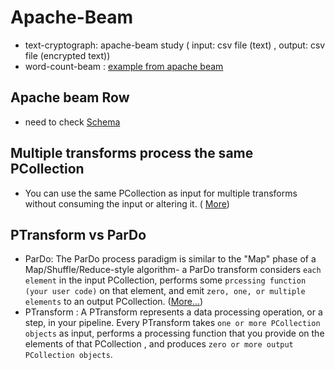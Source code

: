 # Apache-Beam
-  text-cryptograph: apache-beam study ( input: csv file (text) , output: csv file (encrypted text))
-  word-count-beam : [example from apache beam](https://beam.apache.org/get-started/wordcount-example/)

## Apache beam Row 
- need to check [Schema](https://beam.apache.org/documentation/programming-guide/#what-is-a-schema)

## Multiple transforms process the same PCollection
- You can use the same PCollection as input for multiple transforms without consuming the input or altering it. ( [More](https://beam.apache.org/documentation/pipelines/design-your-pipeline/#multiple-transforms-process-the-same-pcollection))

## PTransform  vs ParDo
- ParDo: The ParDo process paradigm is similar to the "Map" phase of a Map/Shuffle/Reduce-style algorithm- a ParDo transform considers `each element` in the input PCollection, performs some `prcessing function (your user code)` on that element, and emit `zero, one, or multiple elements` to an output PCollection. ([More...](https://beam.apache.org/documentation/programming-guide/#pardo))
- PTransform  : A PTransform represents a data processing operation, or a step, in your pipeline. Every PTransform takes `one or more PCollection objects` as input, performs a processing function that you provide on the elements of that PCollection , and produces `zero or more output PCollection objects`.



